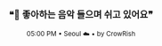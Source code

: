 <div align="center">

<br>

<h3>❝🎵 좋아하는 음악 들으며 쉬고 있어요❞</h3>

<sub>05:00 PM • Seoul ☁️ • by CrowRish</sub>

<br>

</div>